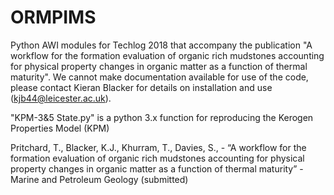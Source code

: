 # ORMPIMS

Python AWI modules for Techlog 2018 that accompany the publication "A workflow for the formation evaluation of organic rich mudstones accounting for physical property changes in organic matter as a function of thermal maturity". We cannot make documentation available for use of the code, please contact Kieran Blacker for details on installation and use (kjb44@leicester.ac.uk). 

"KPM-3&5 State.py" is a python 3.x function for reproducing the Kerogen Properties Model (KPM)

Pritchard, T., Blacker, K.J., Khurram, T., Davies, S., - “A workflow for the formation evaluation of organic rich mudstones accounting for physical property changes in organic matter as a function of thermal maturity” - Marine and Petroleum Geology (submitted)
